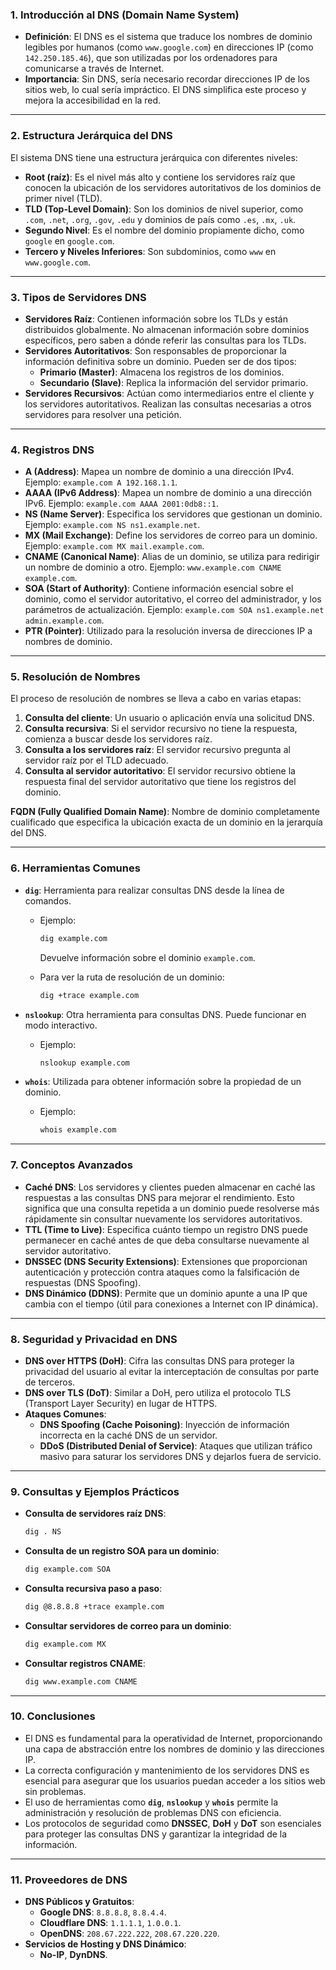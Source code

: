 ### **1. Introducción al DNS (Domain Name System)**

- **Definición**: El DNS es el sistema que traduce los nombres de dominio legibles por humanos (como `www.google.com`) en direcciones IP (como `142.250.185.46`), que son utilizadas por los ordenadores para comunicarse a través de Internet.
- **Importancia**: Sin DNS, sería necesario recordar direcciones IP de los sitios web, lo cual sería impráctico. El DNS simplifica este proceso y mejora la accesibilidad en la red.

---

### **2. Estructura Jerárquica del DNS**

El sistema DNS tiene una estructura jerárquica con diferentes niveles:

- **Root (raíz)**: Es el nivel más alto y contiene los servidores raíz que conocen la ubicación de los servidores autoritativos de los dominios de primer nivel (TLD).
- **TLD (Top-Level Domain)**: Son los dominios de nivel superior, como `.com`, `.net`, `.org`, `.gov`, `.edu` y dominios de país como `.es`, `.mx`, `.uk`.
- **Segundo Nivel**: Es el nombre del dominio propiamente dicho, como `google` en `google.com`.
- **Tercero y Niveles Inferiores**: Son subdominios, como `www` en `www.google.com`.

---

### **3. Tipos de Servidores DNS**

- **Servidores Raíz**: Contienen información sobre los TLDs y están distribuidos globalmente. No almacenan información sobre dominios específicos, pero saben a dónde referir las consultas para los TLDs.
- **Servidores Autoritativos**: Son responsables de proporcionar la información definitiva sobre un dominio. Pueden ser de dos tipos:
    - **Primario (Master)**: Almacena los registros de los dominios.
    - **Secundario (Slave)**: Replica la información del servidor primario.
- **Servidores Recursivos**: Actúan como intermediarios entre el cliente y los servidores autoritativos. Realizan las consultas necesarias a otros servidores para resolver una petición.

---

### **4. Registros DNS**

- **A (Address)**: Mapea un nombre de dominio a una dirección IPv4. Ejemplo: `example.com A 192.168.1.1`.
- **AAAA (IPv6 Address)**: Mapea un nombre de dominio a una dirección IPv6. Ejemplo: `example.com AAAA 2001:0db8::1`.
- **NS (Name Server)**: Especifica los servidores que gestionan un dominio. Ejemplo: `example.com NS ns1.example.net`.
- **MX (Mail Exchange)**: Define los servidores de correo para un dominio. Ejemplo: `example.com MX mail.example.com`.
- **CNAME (Canonical Name)**: Alias de un dominio, se utiliza para redirigir un nombre de dominio a otro. Ejemplo: `www.example.com CNAME example.com`.
- **SOA (Start of Authority)**: Contiene información esencial sobre el dominio, como el servidor autoritativo, el correo del administrador, y los parámetros de actualización. Ejemplo: `example.com SOA ns1.example.net admin.example.com`.
- **PTR (Pointer)**: Utilizado para la resolución inversa de direcciones IP a nombres de dominio.

---

### **5. Resolución de Nombres**

El proceso de resolución de nombres se lleva a cabo en varias etapas:

1. **Consulta del cliente**: Un usuario o aplicación envía una solicitud DNS.
2. **Consulta recursiva**: Si el servidor recursivo no tiene la respuesta, comienza a buscar desde los servidores raíz.
3. **Consulta a los servidores raíz**: El servidor recursivo pregunta al servidor raíz por el TLD adecuado.
4. **Consulta al servidor autoritativo**: El servidor recursivo obtiene la respuesta final del servidor autoritativo que tiene los registros del dominio.

**FQDN (Fully Qualified Domain Name)**: Nombre de dominio completamente cualificado que especifica la ubicación exacta de un dominio en la jerarquía del DNS.

---

### **6. Herramientas Comunes**

- **`dig`**: Herramienta para realizar consultas DNS desde la línea de comandos.
    - Ejemplo:
        
        ```bash
        dig example.com
        
        ```
        
        Devuelve información sobre el dominio `example.com`.
        
    - Para ver la ruta de resolución de un dominio:
        
        ```bash
        dig +trace example.com
        
        ```
        
- **`nslookup`**: Otra herramienta para consultas DNS. Puede funcionar en modo interactivo.
    - Ejemplo:
        
        ```bash
        nslookup example.com
        
        ```
        
- **`whois`**: Utilizada para obtener información sobre la propiedad de un dominio.
    - Ejemplo:
        
        ```bash
        whois example.com
        
        ```
        

---

### **7. Conceptos Avanzados**

- **Caché DNS**: Los servidores y clientes pueden almacenar en caché las respuestas a las consultas DNS para mejorar el rendimiento. Esto significa que una consulta repetida a un dominio puede resolverse más rápidamente sin consultar nuevamente los servidores autoritativos.
- **TTL (Time to Live)**: Especifica cuánto tiempo un registro DNS puede permanecer en caché antes de que deba consultarse nuevamente al servidor autoritativo.
- **DNSSEC (DNS Security Extensions)**: Extensiones que proporcionan autenticación y protección contra ataques como la falsificación de respuestas (DNS Spoofing).
- **DNS Dinámico (DDNS)**: Permite que un dominio apunte a una IP que cambia con el tiempo (útil para conexiones a Internet con IP dinámica).

---

### **8. Seguridad y Privacidad en DNS**

- **DNS over HTTPS (DoH)**: Cifra las consultas DNS para proteger la privacidad del usuario al evitar la interceptación de consultas por parte de terceros.
- **DNS over TLS (DoT)**: Similar a DoH, pero utiliza el protocolo TLS (Transport Layer Security) en lugar de HTTPS.
- **Ataques Comunes**:
    - **DNS Spoofing (Cache Poisoning)**: Inyección de información incorrecta en la caché DNS de un servidor.
    - **DDoS (Distributed Denial of Service)**: Ataques que utilizan tráfico masivo para saturar los servidores DNS y dejarlos fuera de servicio.

---

### **9. Consultas y Ejemplos Prácticos**

- **Consulta de servidores raíz DNS**:
    
    ```bash
    dig . NS
    
    ```
    
- **Consulta de un registro SOA para un dominio**:
    
    ```bash
    dig example.com SOA
    
    ```
    
- **Consulta recursiva paso a paso**:
    
    ```bash
    dig @8.8.8.8 +trace example.com
    
    ```
    
- **Consultar servidores de correo para un dominio**:
    
    ```bash
    dig example.com MX
    
    ```
    
- **Consultar registros CNAME**:
    
    ```bash
    dig www.example.com CNAME
    
    ```
    

---

### **10. Conclusiones**

- El DNS es fundamental para la operatividad de Internet, proporcionando una capa de abstracción entre los nombres de dominio y las direcciones IP.
- La correcta configuración y mantenimiento de los servidores DNS es esencial para asegurar que los usuarios puedan acceder a los sitios web sin problemas.
- El uso de herramientas como **`dig`**, **`nslookup`** y **`whois`** permite la administración y resolución de problemas DNS con eficiencia.
- Los protocolos de seguridad como **DNSSEC**, **DoH** y **DoT** son esenciales para proteger las consultas DNS y garantizar la integridad de la información.

---

### **11. Proveedores de DNS**

- **DNS Públicos y Gratuitos**:
    - **Google DNS**: `8.8.8.8`, `8.8.4.4`.
    - **Cloudflare DNS**: `1.1.1.1`, `1.0.0.1`.
    - **OpenDNS**: `208.67.222.222`, `208.67.220.220`.
- **Servicios de Hosting y DNS Dinámico**:
    - **No-IP**, **DynDNS**.